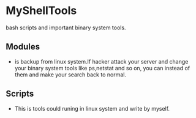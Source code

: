 # MyShellTools
bash scripts and important binary system tools.
## Modules
* is backup from linux system.If hacker attack your server and change your binary system tools like ps,netstat and so on,
you can instead of them and make your search back to normal.

## Scripts
* This is tools could runing in linux system and write by myself.
